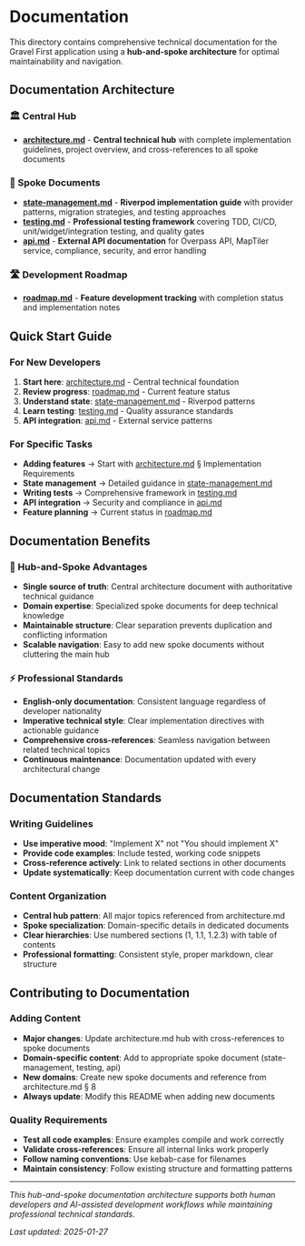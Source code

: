 # Documentation

This directory contains comprehensive technical documentation for the Gravel First application using a **hub-and-spoke architecture** for optimal maintainability and navigation.

## Documentation Architecture

### 🏛️ Central Hub

- [**architecture.md**](architecture.md) - **Central technical hub** with complete implementation guidelines, project overview, and cross-references to all spoke documents

### 📍 Spoke Documents

- [**state-management.md**](state-management.md) - **Riverpod implementation guide** with provider patterns, migration strategies, and testing approaches
- [**testing.md**](testing.md) - **Professional testing framework** covering TDD, CI/CD, unit/widget/integration testing, and quality gates  
- [**api.md**](api.md) - **External API documentation** for Overpass API, MapTiler service, compliance, security, and error handling

### 🛣️ Development Roadmap

- [**roadmap.md**](roadmap.md) - **Feature development tracking** with completion status and implementation notes

## Quick Start Guide

### For New Developers
1. **Start here**: [architecture.md](architecture.md) - Central technical foundation
2. **Review progress**: [roadmap.md](roadmap.md) - Current feature status  
3. **Understand state**: [state-management.md](state-management.md) - Riverpod patterns
4. **Learn testing**: [testing.md](testing.md) - Quality assurance standards
5. **API integration**: [api.md](api.md) - External service patterns

### For Specific Tasks
- **Adding features** → Start with [architecture.md](architecture.md) § Implementation Requirements
- **State management** → Detailed guidance in [state-management.md](state-management.md)
- **Writing tests** → Comprehensive framework in [testing.md](testing.md)
- **API integration** → Security and compliance in [api.md](api.md)
- **Feature planning** → Current status in [roadmap.md](roadmap.md)

## Documentation Benefits

### 🎯 Hub-and-Spoke Advantages
- **Single source of truth**: Central architecture document with authoritative technical guidance
- **Domain expertise**: Specialized spoke documents for deep technical knowledge
- **Maintainable structure**: Clear separation prevents duplication and conflicting information
- **Scalable navigation**: Easy to add new spoke documents without cluttering the main hub

### ⚡ Professional Standards
- **English-only documentation**: Consistent language regardless of developer nationality
- **Imperative technical style**: Clear implementation directives with actionable guidance
- **Comprehensive cross-references**: Seamless navigation between related technical topics
- **Continuous maintenance**: Documentation updated with every architectural change

## Documentation Standards

### Writing Guidelines
- **Use imperative mood**: "Implement X" not "You should implement X"
- **Provide code examples**: Include tested, working code snippets
- **Cross-reference actively**: Link to related sections in other documents
- **Update systematically**: Keep documentation current with code changes

### Content Organization
- **Central hub pattern**: All major topics referenced from architecture.md
- **Spoke specialization**: Domain-specific details in dedicated documents
- **Clear hierarchies**: Use numbered sections (1, 1.1, 1.2.3) with table of contents
- **Professional formatting**: Consistent style, proper markdown, clear structure

## Contributing to Documentation

### Adding Content
- **Major changes**: Update architecture.md hub with cross-references to spoke documents
- **Domain-specific content**: Add to appropriate spoke document (state-management, testing, api)
- **New domains**: Create new spoke documents and reference from architecture.md § 8
- **Always update**: Modify this README when adding new documents

### Quality Requirements
- **Test all code examples**: Ensure examples compile and work correctly
- **Validate cross-references**: Ensure all internal links work properly
- **Follow naming conventions**: Use kebab-case for filenames
- **Maintain consistency**: Follow existing structure and formatting patterns

---

*This hub-and-spoke documentation architecture supports both human developers and AI-assisted development workflows while maintaining professional technical standards.*

*Last updated: 2025-01-27*
